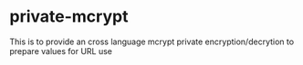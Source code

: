 # private-mcrypt
This is to provide an cross language mcrypt private encryption/decrytion to prepare values for URL use

